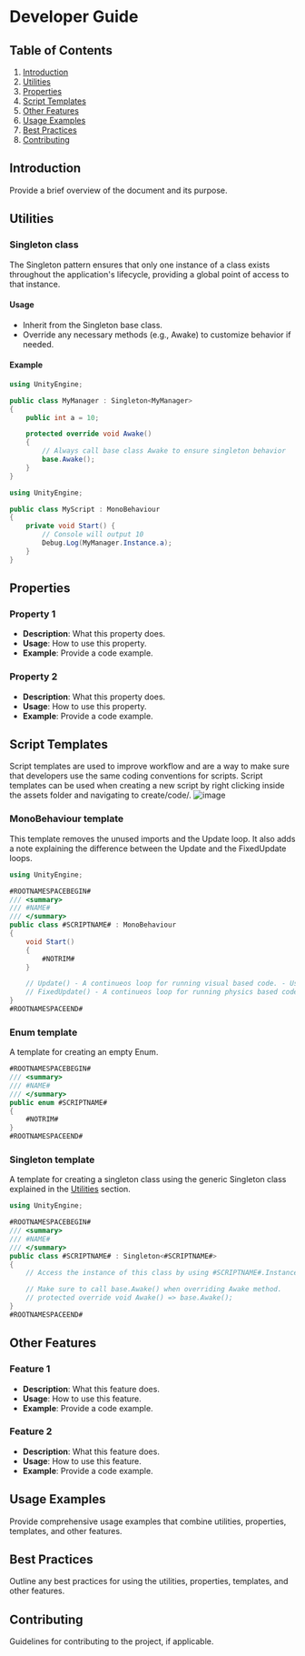 # Developer Guide

## Table of Contents
1. [Introduction](#introduction)
2. [Utilities](#utilities)
3. [Properties](#properties)
4. [Script Templates](#script-templates)
5. [Other Features](#other-features)
6. [Usage Examples](#usage-examples)
7. [Best Practices](#best-practices)
8. [Contributing](#contributing)

## Introduction
Provide a brief overview of the document and its purpose.

## Utilities
### Singleton class
The Singleton pattern ensures that only one instance of a class exists throughout the application's lifecycle, providing a global point of access to that instance.

#### Usage
- Inherit from the Singleton base class. 
- Override any necessary methods (e.g., Awake) to customize behavior if needed.

#### Example
```csharp
using UnityEngine;

public class MyManager : Singleton<MyManager>
{
    public int a = 10;

    protected override void Awake()
    {
        // Always call base class Awake to ensure singleton behavior
        base.Awake();
    }
}
```
```csharp
using UnityEngine;

public class MyScript : MonoBehaviour
{
    private void Start() {
        // Console will output 10
        Debug.Log(MyManager.Instance.a);
    }
}
```

## Properties
### Property 1
- **Description**: What this property does.
- **Usage**: How to use this property.
- **Example**: Provide a code example.

### Property 2
- **Description**: What this property does.
- **Usage**: How to use this property.
- **Example**: Provide a code example.

## Script Templates
Script templates are used to improve workflow and are a way to make sure that developers use the same coding conventions for scripts. Script templates can be used when creating a new script by right clicking inside the assets folder and navigating to create/code/.
![image](https://github.com/Bazzeman/Project-Vortex-Showcase/assets/110249979/13b2a761-f0fa-4d39-b1c4-e3651dcb3304)


### MonoBehaviour template
This template removes the unused imports and the Update loop. It also adds a note explaining the difference between the Update and the FixedUpdate loops.
```csharp
using UnityEngine;

#ROOTNAMESPACEBEGIN#
/// <summary>
/// #NAME#
/// </summary>
public class #SCRIPTNAME# : MonoBehaviour
{
    void Start()
    {
        #NOTRIM#
    }

    // Update() - A continueos loop for running visual based code. - Uses Time.deltaTime.
    // FixedUpdate() - A continueos loop for running physics based code. - Uses Time.fixedDeltatime
}
#ROOTNAMESPACEEND#
```

### Enum template
A template for creating an empty Enum.
```csharp
#ROOTNAMESPACEBEGIN#
/// <summary>
/// #NAME#
/// </summary>
public enum #SCRIPTNAME#
{
    #NOTRIM#
}
#ROOTNAMESPACEEND#
```

### Singleton template
A template for creating a singleton class using the generic Singleton class explained in the [Utilities](#utilities) section.
```csharp
using UnityEngine;

#ROOTNAMESPACEBEGIN#
/// <summary>
/// #NAME#
/// </summary>
public class #SCRIPTNAME# : Singleton<#SCRIPTNAME#>
{
    // Access the instance of this class by using #SCRIPTNAME#.Instance.

    // Make sure to call base.Awake() when overriding Awake method.
    // protected override void Awake() => base.Awake();
}
#ROOTNAMESPACEEND#
```

## Other Features
### Feature 1
- **Description**: What this feature does.
- **Usage**: How to use this feature.
- **Example**: Provide a code example.

### Feature 2
- **Description**: What this feature does.
- **Usage**: How to use this feature.
- **Example**: Provide a code example.

## Usage Examples
Provide comprehensive usage examples that combine utilities, properties, templates, and other features.

## Best Practices
Outline any best practices for using the utilities, properties, templates, and other features.

## Contributing
Guidelines for contributing to the project, if applicable.
